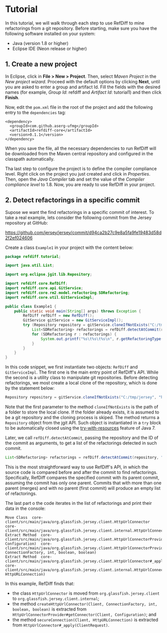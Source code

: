 # Tutorial

In this tutorial, we will walk through each step to use RefDiff to mine refactorings from a git repository. Before starting, make sure you have the following software installed on your system:

* Java (version 1.8 or higher)
* Eclipse IDE (Neon release or higher)


## 1. Create a new project

In Eclipse, click in **File > New > Project**.
Then, select *Maven Project* in the *New project wizard*.
Proceed with the default options by clicking **Next**, until you are asked to enter a group and artifact Id. Fill the fields with the desired names (for example, *Group Id*: refdiff and *Artifact Id*: tutorial1) and then click **Finish**.

Now, edit the `pom.xml` file in the root of the project and add the following entry to the `dependencies` tag:

```
<dependency>
  <groupId>com.github.aserg-ufmg</groupId>
  <artifactId>refdiff-core</artifactId>
  <version>0.1.1</version>
</dependency>
```

When you save the file, all the necessary dependencies to run RefDiff will be downloaded from the Maven central repository and configured in the classpath automatically.

Tha last step to configure the project is to define the compiler compliance level. Right click on the project you just created and click in *Properties*. Then, open the *Java Compiler* tab and set the value of the *Compiler compliance level* to 1.8.
Now, you are ready to use RefDiff in your project.


## 2. Detect refactorings in a specific commit

Supose we want the find refactorings in a specific commit of interest. To take a real example, lets consider the following commit from the Jersey repository at GitHub:

https://github.com/jersey/jersey/commit/d94ca2b27c9e8a5fa9fe19483d58d2f2ef024606


Create a class `Example1` in your project with the content below:

```java
package refdiff.tutorial;

import java.util.List;

import org.eclipse.jgit.lib.Repository;

import refdiff.core.RefDiff;
import refdiff.core.api.GitService;
import refdiff.core.rm2.model.refactoring.SDRefactoring;
import refdiff.core.util.GitServiceImpl;

public class Example1 {
    public static void main(String[] args) throws Exception {
        RefDiff refDiff = new RefDiff();
        GitService gitService = new GitServiceImpl();
        try (Repository repository = gitService.cloneIfNotExists("C:/tmp/jersey", "https://github.com/jersey/jersey.git")) {
            List<SDRefactoring> refactorings = refDiff.detectAtCommit(repository, "d94ca2b27c9e8a5fa9fe19483d58d2f2ef024606");
            for (SDRefactoring r : refactorings) {
                System.out.printf("%s\t%s\t%s\n", r.getRefactoringType().getDisplayName(), r.getEntityBefore().key(), r.getEntityAfter().key());
            }
        }
    }
}
```

In this code snippet, we first instantiate two objects: `RefDiff` and `GitServiceImpl`. The first one is the main entry point of RefDiff's API. While the second is a utility class to manipulate git repositories.
Before detecting refactorings, we most create a local clone of the repository, which is done by the statement below:

```java
Repository repository = gitService.cloneIfNotExists("C:/tmp/jersey", "https://github.com/jersey/jersey.git")
```

Note that the first parameter to the method `cloneIfNotExists` is the path of a folder to store the local clone. If the folder already exists, it is assumed to be a git repository and the cloning process is skiped. The method returns a `Repository` object from the jgit API. Such object is instantiated in a `try` block to be automatically closed using the [try-with-resources](https://docs.oracle.com/javase/tutorial/essential/exceptions/tryResourceClose.html) feature of Java 7.


Later, we call `refDiff.detectAtCommit`, passing the repository and the ID of the commit as arguments, to get a list of the refactorings detected in such commit.

```java
List<SDRefactoring> refactorings = refDiff.detectAtCommit(repository, "d94ca2b27c9e8a5fa9fe19483d58d2f2ef024606");
```

This is the most straightforward way to use RefDiff's API, in which the source code is compared before and after the commit to find refactorings. Specifically, RefDiff compares the specified commit with its parent commit, assuming the commit has only one parent. Commits that with more than one parent (merges) and with no parent (first commit) will produce an empty list of refactorings.

The last part o the code iterates in the list of refactorings and print their data in the console:

```
Move Class  core-client/src/main/java/org.glassfish.jersey.client.HttpUrlConnector  core-client/src/main/java/org.glassfish.jersey.client.internal.HttpUrlConnector
Extract Method  core-client/src/main/java/org.glassfish.jersey.client.HttpUrlConnectorProvider#getConnector(Client, Configuration)  core-client/src/main/java/org.glassfish.jersey.client.HttpUrlConnectorProvider#createHttpUrlConnector(Client, ConnectionFactory, int, boolean, boolean)
Extract Method  core-client/src/main/java/org.glassfish.jersey.client.HttpUrlConnector#_apply(ClientRequest)    core-client/src/main/java/org.glassfish.jersey.client.internal.HttpUrlConnector#secureConnection(Client, HttpURLConnection)
```

In this example, RefDiff finds that:

* the class `HttpUrlConnector` is moved from `org.glassfish.jersey.client` to `org.glassfish.jersey.client.internal`;
* the method `createHttpUrlConnector(Client, ConnectionFactory, int, boolean, boolean)` is extracted from `HttpUrlConnectorProvider#getConnector(Client, Configuration)`; and
* the method `secureConnection(Client, HttpURLConnection)` is extracted from `HttpUrlConnector#_apply(ClientRequest)`.
